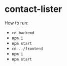 # contact-lister

How to run:
- `cd backend`
- `npm i`
- `npm start`
- `cd ../frontend`
- `npm i`
- `npm start`
